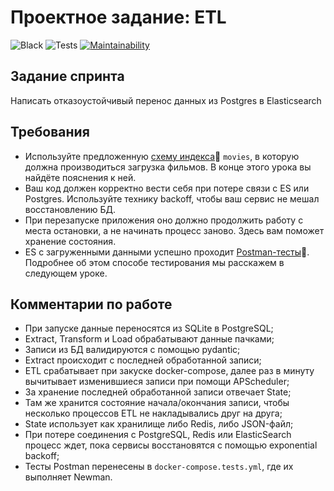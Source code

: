 # Проектное задание: ETL
![Black](https://img.shields.io/badge/code%20style-black-black)
![Tests](https://github.com/ian-mn/new_admin_panel_sprint_3/actions/workflows/tests.yml/badge.svg?branch=main)
[![Maintainability](https://api.codeclimate.com/v1/badges/2a3910f5a464aba50670/maintainability)](https://codeclimate.com/github/ian-mn/new_admin_panel_sprint_3/maintainability)
## Задание спринта

Написать отказоустойчивый перенос данных из Postgres в Elasticsearch

## Требования

- Используйте предложенную [cхему индекса](https://code.s3.yandex.net/middle-python/learning-materials/es_schema.txt)💾  `movies`, в которую должна производиться загрузка фильмов. В конце этого урока вы найдёте пояснения к ней.
- Ваш код должен корректно вести себя при потере связи с ES или Postgres. Используйте технику backoff, чтобы ваш сервис не мешал восстановлению БД.
- При перезапуске приложения оно должно продолжить работу с места остановки, а не начинать процесс заново. Здесь вам поможет хранение состояния.
- ES с загруженными данными успешно проходит [Postman-тесты](https://code.s3.yandex.net/middle-python/learning-materials/ETLTests-2.json)💾. Подробнее об этом способе тестирования мы расскажем в следующем уроке.

## Комментарии по работе
- При запуске данные переносятся из SQLite в PostgreSQL;
- Extract, Transform и Load обрабатывают данные пачками;
- Записи из БД валидируются с помощью pydantic;
- Extract происходит с последней обработанной записи;
- ETL срабатывает при закуске docker-compose, далее раз в минуту вычитывает изменившиеся записи при помощи APScheduler;
- За хранение последней обработанной записи отвечает State;
- Там же хранится состояние начала/окончания записи, чтобы несколько процессов ETL не накладывались друг на друга;
- State использует как хранилище либо Redis, либо JSON-файл;
- При потере соединения с PostgreSQL, Redis или ElasticSearch процесс ждет, пока сервисы восстановятся с помощью exponential backoff;
- Тесты Postman перенесены в `docker-compose.tests.yml`, где их выполняет Newman.


